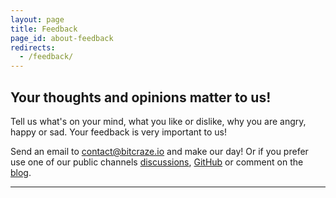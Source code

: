```yaml
---
layout: page
title: Feedback
page_id: about-feedback
redirects:
  - /feedback/
---
```


## Your thoughts and opinions matter to us!

Tell us what's on your mind, what you like or dislike, why you are angry, happy or sad. Your feedback is very important to us!

Send an email to <a href="mailto:contact@bitcraze.io">contact@bitcraze.io</a> and make our day! Or if you prefer use one of our public channels [discussions](https://discussions.bitcraze.io/), [GitHub](https://github.com/bitcraze) or comment on the [blog](/blog/).

----

